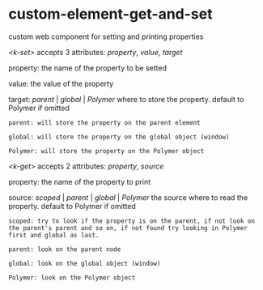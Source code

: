 custom-element-get-and-set
==========================

custom web component for setting and printing properties

*&lt;k-set>* accepts 3 attributes: _property_, _value_, _target_

property: the name of the property to be setted

value: the value of the property

target: _parent_ | _global_ | _Polymer_ where to store the property. default to Polymer if omitted

	parent: will store the property on the parent element

	global: will store the property on the global object (window)

	Polymer: will store the property on the Polymer object

*&lt;k-get>* accepts 2 attributes: _property_, _source_

property: the name of the property to print

source: _scoped_ | _parent_ | _global_ | _Polymer_ the source where to read the property. default to Polymer if omitted

	scoped: try to look if the property is on the parent, if not look on the parent's parent and so on, if not found try looking in Polymer first and global as last.

	parent: look on the parent node

	global: look on the global object (window)

	Polymer: look on the Polymer object


